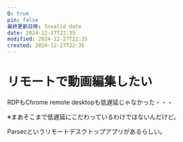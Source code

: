```yaml
---
Q: true
pin: false
最終更新日時: Invalid date
date: 2024-12-27T22:35
modified: 2024-12-27T22:35
created: 2024-12-27T22:35
---
```

# リモートで動画編集したい

RDPもChrome remote desktopも低遅延じゃなかった・・・

※まあそこまで低遅延にこだわっているわけではないんだけど。

Parsecというリモートデスクトップアプリがあるらしい。
